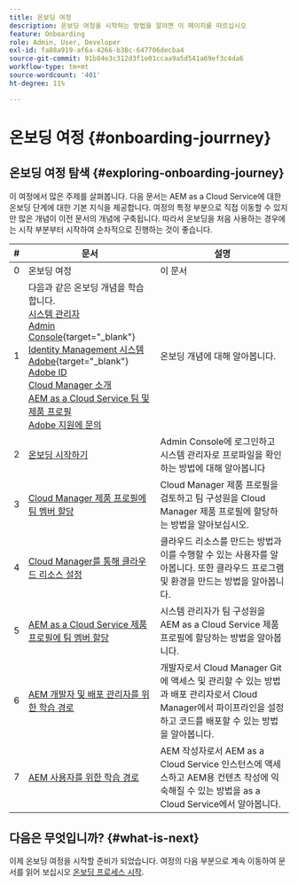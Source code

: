 ```yaml
---
title: 온보딩 여정
description: 온보딩 여정을 시작하는 방법을 알려면 이 페이지를 따르십시오
feature: Onboarding
role: Admin, User, Developer
exl-id: fa88a919-af6a-4266-b38c-647706decba4
source-git-commit: 91b84e3c312d3f1e01ccaa9a5d541a69ef3c4da6
workflow-type: tm+mt
source-wordcount: '401'
ht-degree: 11%

---
```


# 온보딩 여정 {#onboarding-jourrney}

## 온보딩 여정 탐색 {#exploring-onboarding-journey}

이 여정에서 많은 주제를 살펴봅니다. 다음 문서는 AEM as a Cloud Service에 대한 온보딩 단계에 대한 기본 지식을 제공합니다. 여정의 특정 부분으로 직접 이동할 수 있지만 많은 개념이 이전 문서의 개념에 구축됩니다. 따라서 온보딩을 처음 사용하는 경우에는 시작 부분부터 시작하여 순차적으로 진행하는 것이 좋습니다.

| # | 문서 | 설명 |
|---|---|---|
| 0 | 온보딩 여정 | 이 문서 |
| 1 | 다음과 같은 온보딩 개념을 학습합니다.<br>[시스템 관리자](https://experienceleague.adobe.com/docs/experience-manager-cloud-service/onboarding/onboarding-concepts/system-administrator.html?lang=en)<br>[Admin Console](https://experienceleague.adobe.com/docs/experience-manager-cloud-service/onboarding/onboarding-concepts/admin-console.html?lang=en){target=&quot;_blank&quot;}<br>[Identity Management 시스템 Adobe](https://experienceleague.adobe.com/docs/experience-manager-cloud-service/onboarding/onboarding-concepts/ims.html?lang=en){target=&quot;_blank&quot;}<br>[Adobe ID](https://experienceleague.adobe.com/docs/experience-manager-cloud-service/onboarding/onboarding-concepts/adobe-id.html?lang=en)<br>[Cloud Manager 소개](https://experienceleague.adobe.com/docs/experience-manager-cloud-service/onboarding/onboarding-concepts/cloud-manager-introduction.html?lang=en)<br>[AEM as a Cloud Service 팀 및 제품 프로필](https://experienceleague.adobe.com/docs/experience-manager-cloud-service/onboarding/onboarding-concepts/aem-cs-team-product-profiles.html?lang=en)<br>[Adobe 지원에 문의](https://experienceleague.adobe.com/docs/experience-manager-cloud-service/onboarding/onboarding-concepts/onboarding-help-resources.html?lang=en) | 온보딩 개념에 대해 알아봅니다. |
| 2 | [온보딩 시작하기](/help/journey-onboarding/sysadmin/get-started-onboarding-journey.md) | Admin Console에 로그인하고 시스템 관리자로 프로파일을 확인하는 방법에 대해 알아봅니다 |
| 3 | [Cloud Manager 제품 프로필에 팀 멤버 할당](/help/journey-onboarding/sysadmin/assign-team-members-cloud-manager.md) | Cloud Manager 제품 프로필을 검토하고 팀 구성원을 Cloud Manager 제품 프로필에 할당하는 방법을 알아보십시오. |
| 4 | [Cloud Manager를 통해 클라우드 리소스 설정](/help/journey-onboarding/sysadmin/setup-cloud-resources-via-cloud-manager.md) | 클라우드 리소스를 만드는 방법과 이를 수행할 수 있는 사용자를 알아봅니다. 또한 클라우드 프로그램 및 환경을 만드는 방법을 알아봅니다. |
| 5 | [AEM as a Cloud Service 제품 프로필에 팀 멤버 할당](/help/journey-onboarding/sysadmin/assign-team-members-aem-cloud-service.md) | 시스템 관리자가 팀 구성원을 AEM as a Cloud Service 제품 프로필에 할당하는 방법을 알아봅니다. |
| 6 | [AEM 개발자 및 배포 관리자를 위한 학습 경로](/help/journey-onboarding/sysadmin/learning-path-developers-deploymentmanagers.md) | 개발자로서 Cloud Manager Git에 액세스 및 관리할 수 있는 방법과 배포 관리자로서 Cloud Manager에서 파이프라인을 설정하고 코드를 배포할 수 있는 방법을 알아봅니다. |
| 7 | [AEM 사용자를 위한 학습 경로](/help/journey-onboarding/sysadmin/learning-path-aem-users.md) | AEM 작성자로서 AEM as a Cloud Service 인스턴스에 액세스하고 AEM용 컨텐츠 작성에 익숙해질 수 있는 방법을 as a Cloud Service에서 알아봅니다. |

## 다음은 무엇입니까? {#what-is-next}

이제 온보딩 여정을 시작할 준비가 되었습니다. 여정의 다음 부분으로 계속 이동하여 문서를 읽어 보십시오 [온보딩 프로세스 시작](/help/journey-onboarding/sysadmin/get-started-onboarding-journey.md).
